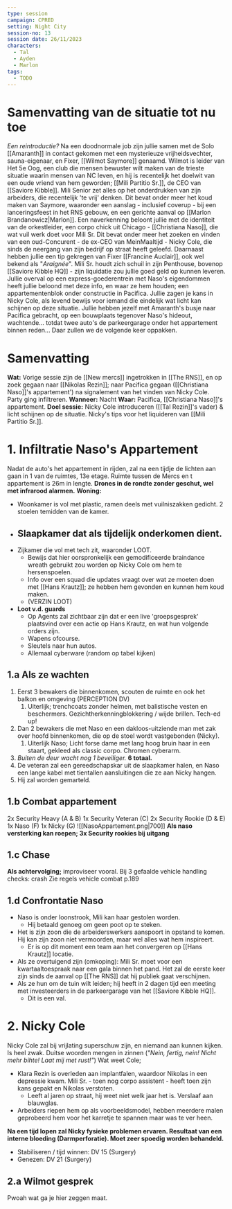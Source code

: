 ```yaml
---
type: session
campaign: CPRED
setting: Night City
session-no: 13
session date: 26/11/2023
characters:
  - Tal
  - Ayden
  - Marlon
tags:
  - TODO
---
```

# Samenvatting van de situatie tot nu toe
*Een reintroductie?*
Na een doodnormale job zijn jullie samen met de Solo [[Amaranth]] in contact gekomen met een mysterieuze vrijheidsvechter, sauna-eigenaar, en Fixer, [[Wilmot Saymore]] genaamd. Wilmot is leider van Het 5e Oog, een club die mensen bewuster wilt maken van de trieste situatie waarin mensen van NC leven, en hij is recentelijk het doelwit van een oude vriend van hem geworden; [[Mili Partitio Sr.]], de CEO van [[Saviore Kibble]]. Mili Senior zet alles op het onderdrukken van zijn arbeiders, die recentelijk 'te vrij' denken. Dit bevat onder meer het koud maken van Saymore, waaronder een aanslag - inclusief coverup - bij een lanceringsfeest in het RNS gebouw, en een gerichte aanval op [[Marlon Brandanowicz|Marlon]]. Een naverkenning beloont jullie met de identiteit van de orkestleider, een corpo chick uit Chicago - [[Christiana Naso]], die wat vuil werk doet voor Mili Sr. Dit bevat onder meer het zoeken en vinden van een oud-Concurent - de ex-CEO van MeinMaaltijd - Nicky Cole, die sinds de neergang van zijn bedrijf op straat heeft geleefd. Daarnaast hebben jullie een tip gekregen van Fixer [[Francine Auclair]], ook wel bekend als "*Araignée*". Mili Sr. houdt zich schuil in zijn Penthouse, bovenop [[Saviore Kibble HQ]] - zijn liquidatie zou jullie goed geld op kunnen leveren. 
Jullie overval op een express-goederentrein met Naso's eigendommen heeft jullie beloond met deze info, en waar ze hem houden; een appartementenblok onder constructie in Pacifica. Jullie zagen je kans in Nicky Cole, als levend bewijs voor iemand die eindelijk wat licht kan schijnen op deze situatie. Jullie hebben jezelf met Amaranth's busje naar Pacifica gebracht, op een bouwplaats tegenover Naso's hideout, wachtende... totdat twee auto's de parkeergarage onder het appartement binnen reden... 
Daar zullen we de volgende keer oppakken.
# Samenvatting
**Wat:** Vorige sessie zijn de [[New mercs]] ingetrokken in [[The RNS]], en op zoek gegaan naar [[Nikolas Rezin]]; naar Pacifica gegaan ([[Christiana Naso]]'s appartement') na signalement van het vinden van Nicky Cole. Party ging infiltreren.
**Wanneer:** Nacht
**Waar:** Pacifica, [[Christiana Naso]]'s appartement.
**Doel sessie:** Nicky Cole introduceren ([[Tal Rezin]]'s vader) & licht schijnen op de situatie. Nicky's tips voor het liquideren van [[Mili Partitio Sr.]].
# 1. Infiltratie Naso's Appartement
Nadat de auto's het appartement in rijden, zal na een tijdje de lichten aan gaan in 1 van de ruimtes, 13e etage. 
Ruimte tussen de Mercs en t appartement is 26m in lengte.
**Drones in de rondte zonder geschut, wel met infrarood alarmen.**
**Woning:**
- Woonkamer is vol met plastic, ramen deels met vuilniszakken gedicht. 2 stoelen temidden van de kamer.
- Slaapkamer dat als tijdelijk onderkomen dient.
	- 
- Zijkamer die vol met tech zit, waaronder LOOT.
	- Bewijs dat hier oorspronkelijk een gemodificeerde braindance wreath gebruikt zou worden op Nicky Cole om hem te hersenspoelen.
	- Info over een squad die updates vraagt over wat ze moeten doen met [[Hans Krautz]]; ze hebben hem gevonden en kunnen hem koud maken.
	- (VERZIN LOOT)
- **Loot v.d. guards**
	- Op Agents zal zichtbaar zijn dat er een live 'groepsgesprek' plaatsvind over een actie op Hans Krautz, en wat hun volgende orders zijn.
	- Wapens ofcourse.
	- Sleutels naar hun autos.
	- Allemaal cyberware (random op tabel kijken)
## 1.a Als ze wachten
1. Eerst 3 bewakers die binnenkomen, scouten de ruimte en ook het balkon en omgeving (PERCEPTION DV)
	1. Uiterlijk; trenchcoats zonder helmen, met balistische vesten en beschermers. Gezichtherkenningblokkering / wijde brillen. Tech-ed up!
2. Dan 2 bewakers die met Naso en een dakloos-uitziende man met zak over hoofd binnenkomen, die op de stoel wordt vastgebonden (Nicky).
	1. Uiterlijk Naso; Licht forse dame met lang hoog bruin haar in een staart, gekleed als classic corpo. Chromen cyberarm.
3. *Buiten de deur wacht nog 1 beveiliger.* **6 totaal.**
4. De veteran zal een gereedschapskar uit de slaapkamer halen, en Naso een lange kabel met tientallen aansluitingen die ze aan Nicky hangen.
5. Hij zal worden gemarteld.
## 1.b Combat appartement
2x Security Heavy (A & B)
1x Security Veteran (C)
2x Security Rookie (D & E)
1x Naso (F)
1x Nicky (G)
![[NasoAppartement.png|700]]
**Als naso versterking kan roepen; 3x Security rookies bij uitgang**
## 1.c Chase
**Als achtervolging;** improviseer vooral.
Bij 3 gefaalde vehicle handling checks: crash
Zie regels vehicle combat p.189
## 1.d Confrontatie Naso
- Naso is onder loonstrook, Mili kan haar gestolen worden.
	- Hij betaald genoeg om geen poot op te steken.
- Het is zijn zoon die de arbeiderswerkers aanspoort in opstand te komen. Hij kan zijn zoon niet vermoorden, maar wel alles wat hem inspireert.
	- Er is op dit moment een team aan het convergeren op [[Hans Krautz]] locatie.
- Als ze overtuigend zijn (omkoping): Mili Sr. moet voor een kwartaaltoespraak naar een gala binnen het pand. Het zal de eerste keer zijn sinds de aanval op [[The RNS]] dat hij publiek gaat verschijnen.
- Als ze hun om de tuin wilt leiden; hij heeft in 2 dagen tijd een meeting met investeerders in de parkeergarage van het [[Saviore Kibble HQ]].
	- Dit is een val.
# 2. Nicky Cole
Nicky Cole zal bij vrijlating superschuw zijn, en niemand aan kunnen kijken. Is heel zwak.
Duitse woorden mengen in zinnen (*"Nein, fertig, nein! Nicht mehr bihte! Laat mij met rust!"*)
Wat weet Cole;
- Klara Rezin is overleden aan implantfalen, waardoor Nikolas in een depressie kwam. Mili Sr. - toen nog corpo assistent - heeft toen zijn kans gepakt en Nikolas verstoten.
	- Leeft al jaren op straat, hij weet niet welk jaar het is. Verslaaf aan blauwglas.
- Arbeiders riepen hem op als voorbeeldsmodel, hebben meerdere malen geprobeerd hem voor het karretje te spannen maar was te ver heen.

**Na een tijd lopen zal Nicky fysieke problemen ervaren. Resultaat van een interne bloeding (Darmperforatie). Moet zeer spoedig worden behandeld.**
- Stabiliseren / tijd winnen: DV 15 (Surgery)
- Genezen: DV 21 (Surgery)
## 2.a Wilmot gesprek
Pwoah wat ga je hier zeggen maat.
